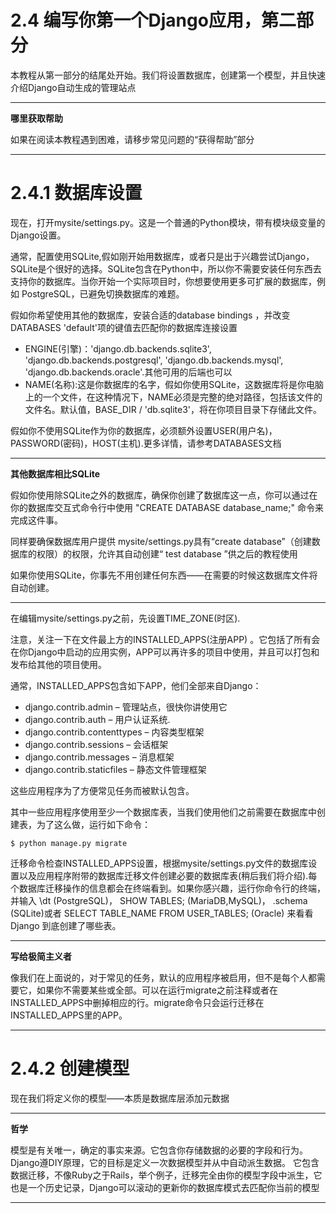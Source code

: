 # 2.4 编写你第一个Django应用，第二部分
本教程从第一部分的结尾处开始。我们将设置数据库，创建第一个模型，并且快速介绍Django自动生成的管理站点

******
__哪里获取帮助__

如果在阅读本教程遇到困难，请移步常见问题的“获得帮助”部分
******

# 2.4.1 数据库设置
现在，打开mysite/settings.py。这是一个普通的Python模块，带有模块级变量的Django设置。

通常，配置使用SQLite,假如刚开始用数据库，或者只是出于兴趣尝试Django，SQLite是个很好的选择。SQLite包含在Python中，所以你不需要安装任何东西去支持你的数据库。当你开始一个实际项目时，你想要使用更多可扩展的数据库，例如 PostgreSQL，已避免切换数据库的难题。

假如你希望使用其他的数据库，安装合适的database bindings ，并改变DATABASES 'default'项的键值去匹配你的数据库连接设置
- ENGINE(引擎)：'django.db.backends.sqlite3', 'django.db.backends.postgresql', 'django.db.backends.mysql',  'django.db.backends.oracle'.其他可用的后端也可以
- NAME(名称):这是你数据库的名字，假如你使用SQLite，这数据库将是你电脑上的一个文件，在这种情况下，NAME必须是完整的绝对路径，包括该文件的文件名。默认值，BASE_DIR / 'db.sqlite3'，将在你项目目录下存储此文件。

假如你不使用SQLite作为你的数据库，必须额外设置USER(用户名)，PASSWORD(密码)，HOST(主机).更多详情，请参考DATABASES文档

*******
__其他数据库相比SQLite__

假如你使用除SQLite之外的数据库，确保你创建了数据库这一点，你可以通过在你的数据库交互式命令行中使用 "CREATE DATABASE database_name;" 命令来完成这件事。

同样要确保数据库用户提供 mysite/settings.py具有“create database”（创建数据库的权限）的权限，允许其自动创建“ test database ”供之后的教程使用

如果你使用SQLite，你事先不用创建任何东西——在需要的时候这数据库文件将自动创建。
*******

在编辑mysite/settings.py之前，先设置TIME_ZONE(时区).

注意，关注一下在文件最上方的INSTALLED_APPS(注册APP) 。它包括了所有会在你Django中启动的应用实例，APP可以再许多的项目中使用，并且可以打包和发布给其他的项目使用。

通常，INSTALLED_APPS包含如下APP，他们全部来自Django：
- django.contrib.admin – 管理站点，很快你讲使用它
- django.contrib.auth – 用户认证系统.
- django.contrib.contenttypes –  内容类型框架
- django.contrib.sessions – 会话框架
- django.contrib.messages – 消息框架
- django.contrib.staticfiles – 静态文件管理框架

这些应用程序为了方便常见任务而被默认包含。


其中一些应用程序使用至少一个数据库表，当我们使用他们之前需要在数据库中创建表，为了这么做，运行如下命令：
```shell
$ python manage.py migrate
```
迁移命令检查INSTALLED_APPS设置，根据mysite/settings.py文件的数据库设置以及应用程序附带的数据库迁移文件创建必要的数据库表(稍后我们将介绍).每个数据库迁移操作的信息都会在终端看到。如果你感兴趣，运行你命令行的终端，并输入 \dt (PostgreSQL)， SHOW TABLES; (MariaDB,MySQL)， .schema (SQLite)或者 SELECT TABLE_NAME FROM USER_TABLES; (Oracle) 来看看 Django 到底创建了哪些表。

******
__写给极简主义者__

像我们在上面说的，对于常见的任务，默认的应用程序被启用，但不是每个人都需要它，如果你不需要某些或全部。可以在运行migrate之前注释或者在 INSTALLED_APPS中删掉相应的行。migrate命令只会运行迁移在INSTALLED_APPS里的APP。
******

# 2.4.2 创建模型
现在我们将定义你的模型——本质是数据库层添加元数据

******
__哲学__

模型是有关唯一，确定的事实来源。它包含你存储数据的必要的字段和行为。Django遵DIY原理，它的目标是定义一次数据模型并从中自动派生数据。
它包含数据迁移，不像Ruby之于Rails，举个例子，迁移完全由你的模型字段中派生，它也是一个历史记录，Django可以滚动的更新你的数据库模式去匹配你当前的模型
******